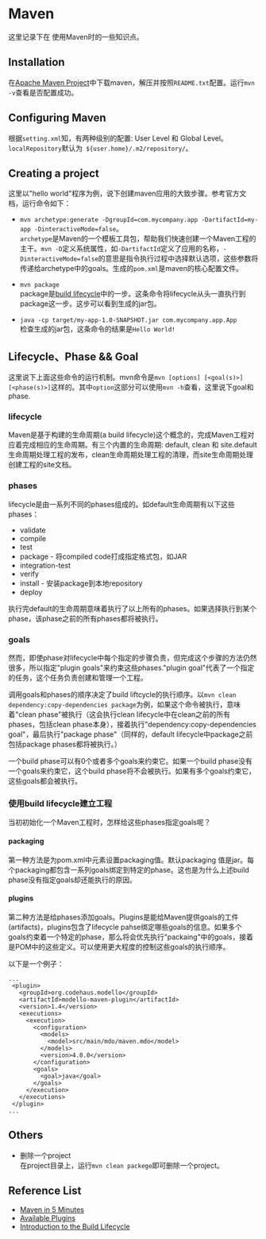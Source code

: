 Maven
===

这里记录下在 使用Maven时的一些知识点。

Installation
---
  在[Apache Maven Project](http://maven.apache.org/download.cgi)中下载maven，解压并按照`README.txt`配置。运行`mvn -v`查看是否配置成功。

Configuring Maven
---
  根据`setting.xml`知，有两种级别的配置: User Level 和 Global Level。`localRepository`默认为` ${user.home}/.m2/repository/`。

Creating a project
---
  这里以"hello world"程序为例，说下创建maven应用的大致步骤。参考官方文档，运行命令如下：  
- `mvn archetype:generate -DgroupId=com.mycompany.app -DartifactId=my-app -DinteractiveMode=false`。  
  `archetype`是Maven的一个模板工具包，帮助我们快速创建一个Maven工程的主干。`mvn -D`定义系统属性，如`-DartifactId`定义了应用的名称，`-DinteractiveMode=false`的意思是指令执行过程中选择默认选项，这些参数将传递给archetype中的goals。生成的`pom.xml`是maven的核心配置文件。

- `mvn package`  
  package是[build lifecycle](http://maven.apache.org/guides/introduction/introduction-to-the-lifecycle.html)中的一步。这条命令将lifecycle从头一直执行到package这一步。这步可以看到生成的jar包。

- `java -cp target/my-app-1.0-SNAPSHOT.jar com.mycompany.app.App`  
  检查生成的jar包，这条命令的结果是`Hello World!`

Lifecycle、Phase && Goal
---
这里说下上面这些命令的运行机制。mvn命令是`mvn [options] [<goal(s)>] [<phase(s)>]`这样的。其中`option`这部分可以使用`mvn -h`查看，这里说下goal和phase.

### lifecycle
Maven是基于构建的生命周期(a build lifecycle)这个概念的，完成Maven工程对应着完成相应的生命周期。有三个内置的生命周期: default, clean 和 site.default生命周期处理工程的发布，clean生命周期处理工程的清理，而site生命周期处理创建工程的site文档。

### phases
lifecycle是由一系列不同的phases组成的。如default生命周期有以下这些phases：

- validate
- compile
- test
- package - 将compiled code打成指定格式包，如JAR
- integration-test
- verify
- install - 安装package到本地repository
- deploy

执行完default的生命周期意味着执行了以上所有的phases。如果选择执行到某个phase，该phase之前的所有phases都将被执行。

### goals
然而，即使phase对lifecycle中每个指定的步骤负责，但完成这个步骤的方法仍然很多，所以指定"plugin goals"来约束这些phases."plugin goal"代表了一个指定的任务，这个任务负责创建和管理一个工程。

调用goals和phases的顺序决定了build liftcycle的执行顺序。以`mvn clean dependency:copy-dependencies package`为例，如果这个命令被执行，意味着"clean phase"被执行（这会执行clean lifecycle中在clean之前的所有phases，包括clean phase本身），接着执行"dependency:copy-dependencies goal"，最后执行"package phase"（同样的，default lifecycle中package之前包括package phases都将被执行。）

一个build phase可以有0个或者多个goals来约束它。如果一个build phase没有一个goals来约束它，这个build phase将不会被执行。如果有多个goals约束它，这些goals都会被执行。

### 使用build lifecycle建立工程
当初初始化一个Maven工程时，怎样给这些phases指定goals呢？

#### packaging
第一种方法是为pom.xml中<packaging>元素设置packaging值。默认packaging 值是jar。每个packaging都包含一系列goals绑定到特定的phase。这也是为什么上述build phase没有指定goals却还能执行的原因。

#### plugins
第二种方法是给phases添加goals。Plugins是能给Maven提供goals的工件(artifacts)，plugins包含了lifecycle pahse绑定哪些goals的信息。如果多个goals约束着一个特定的phase，那么将会优先执行"packaing"中的goals，接着是POM中的这些定义。可以使用<executions>更大程度的控制这些goals的执行顺序。

以下是一个例子：
```
...
 <plugin>
   <groupId>org.codehaus.modello</groupId>
   <artifactId>modello-maven-plugin</artifactId>
   <version>1.4</version>
   <executions>
     <execution>
       <configuration>
         <models>
           <model>src/main/mdo/maven.mdo</model>
         </models>
         <version>4.0.0</version>
       </configuration>
       <goals>
         <goal>java</goal>
       </goals>
     </execution>
   </executions>
 </plugin>
...
```

Others
---
- 删除一个project  
  在project目录上，运行`mvn clean packege`即可删除一个project。


Reference List
---
- [Maven in 5 Minutes](http://maven.apache.org/guides/getting-started/maven-in-five-minutes.html)
- [Available Plugins](http://maven.apache.org/plugins/index.html)
- [Introduction to the Build Lifecycle](http://maven.apache.org/guides/introduction/introduction-to-the-lifecycle.html)
